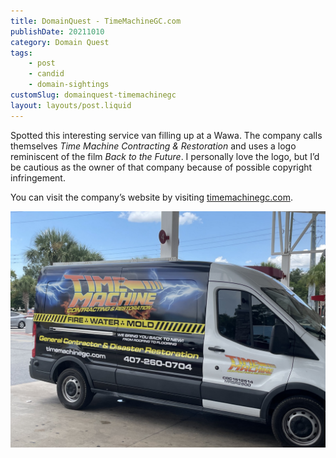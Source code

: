 ```yaml
---
title: DomainQuest - TimeMachineGC.com
publishDate: 20211010
category: Domain Quest
tags:
    - post
    - candid
    - domain-sightings
customSlug: domainquest-timemachinegc
layout: layouts/post.liquid
---
```


Spotted this interesting service van filling up at a Wawa. The company calls themselves _Time Machine Contracting &amp; Restoration_ and uses a logo reminiscent of the film _Back to the Future_. I personally love the logo, but I’d be cautious as the owner of that company because of possible copyright infringement.

You can visit the company’s website by visiting [timemachinegc.com](https://timemachinegc.com/).

![](assets/time-machine-restoration.jpeg)

